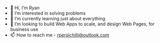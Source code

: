 - 👋 Hi, I’m Ryan
- 👀 I’m interested in solving problems
- 🌱 I’m currently learning just about everything
- 💞️ I’m looking to build Web Apps to scale, and design Web Pages, for business use
- 📫 How to reach me - rpersichilli@outlook.com

<!---
RyDevApp/RyDevApp is a ✨ special ✨ repository because its `README.md` (this file) appears on your GitHub profile.
You can click the Preview link to take a look at your changes.
--->
